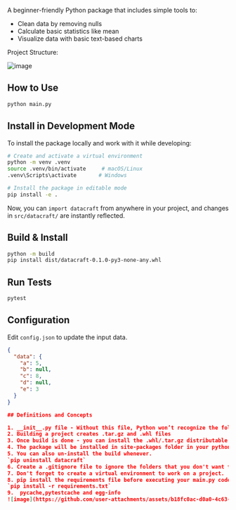 A beginner-friendly Python package that includes simple tools to:
- Clean data by removing nulls
- Calculate basic statistics like mean
- Visualize data with basic text-based charts

Project Structure:

![image](https://github.com/user-attachments/assets/c6777c53-92b7-454f-a522-9060c280092b)

## How to Use

```bash
python main.py
```

## Install in Development Mode

To install the package locally and work with it while developing:

```bash
# Create and activate a virtual environment
python -m venv .venv
source .venv/bin/activate     # macOS/Linux
.venv\Scripts\activate       # Windows

# Install the package in editable mode
pip install -e .
```

Now, you can `import datacraft` from anywhere in your project, and changes in `src/datacraft/` are instantly reflected.

## Build & Install
```bash
python -m build
pip install dist/datacraft-0.1.0-py3-none-any.whl
```

## Run Tests
```bash
pytest
```

## Configuration
Edit `config.json` to update the input data.
```json
{
  "data": {
    "a": 5,
    "b": null,
    "c": 8,
    "d": null,
    "e": 3
  }
}

## Definitions and Concepts

1. __init__.py file - Without this file, Python won’t recognize the folder as something you can import from.
2. Building a project creates .tar.gz and .whl files
3. Once build is done - you can install the .whl/.tar.gz distributable package in any machine.
4. The package will be installed in site-packages folder in your python source folder.(lib/site-packages/).
5. You can also un-install the build whenever.
`pip uninstall datacraft`
6. Create a .gitignore file to ignore the folders that you don't want to push to git.
7. Don't forget to create a virtual environment to work on a project.
8. pip install the requirements file before executing your main.py code.
`pip install -r requirements.txt` 
9.  pycache,pytestcache and egg-info
![image](https://github.com/user-attachments/assets/b18fc0ac-d0a0-4c63-8ec3-998b0cac4d7c)


 
